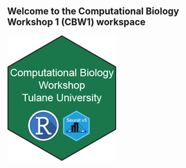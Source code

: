 ## Welcome to the Computational Biology Workshop 1 (CBW1) workspace

![](https://github.com/Dragonmasterx87/CompBio1-Tulane/blob/main/assets/images/logo.png)
